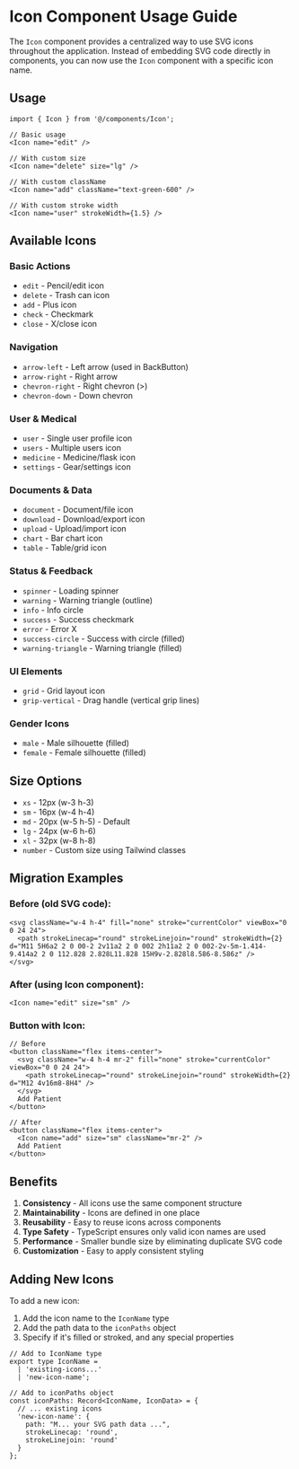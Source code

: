 # Icon Component Usage Guide

The `Icon` component provides a centralized way to use SVG icons throughout the application. Instead of embedding SVG code directly in components, you can now use the `Icon` component with a specific icon name.

## Usage

```tsx
import { Icon } from '@/components/Icon';

// Basic usage
<Icon name="edit" />

// With custom size
<Icon name="delete" size="lg" />

// With custom className
<Icon name="add" className="text-green-600" />

// With custom stroke width
<Icon name="user" strokeWidth={1.5} />
```

## Available Icons

### Basic Actions
- `edit` - Pencil/edit icon
- `delete` - Trash can icon
- `add` - Plus icon
- `check` - Checkmark
- `close` - X/close icon

### Navigation
- `arrow-left` - Left arrow (used in BackButton)
- `arrow-right` - Right arrow
- `chevron-right` - Right chevron (>)
- `chevron-down` - Down chevron

### User & Medical
- `user` - Single user profile icon
- `users` - Multiple users icon
- `medicine` - Medicine/flask icon
- `settings` - Gear/settings icon

### Documents & Data
- `document` - Document/file icon
- `download` - Download/export icon
- `upload` - Upload/import icon
- `chart` - Bar chart icon
- `table` - Table/grid icon

### Status & Feedback
- `spinner` - Loading spinner
- `warning` - Warning triangle (outline)
- `info` - Info circle
- `success` - Success checkmark
- `error` - Error X
- `success-circle` - Success with circle (filled)
- `warning-triangle` - Warning triangle (filled)

### UI Elements
- `grid` - Grid layout icon
- `grip-vertical` - Drag handle (vertical grip lines)

### Gender Icons
- `male` - Male silhouette (filled)
- `female` - Female silhouette (filled)

## Size Options

- `xs` - 12px (w-3 h-3)
- `sm` - 16px (w-4 h-4)  
- `md` - 20px (w-5 h-5) - Default
- `lg` - 24px (w-6 h-6)
- `xl` - 32px (w-8 h-8)
- `number` - Custom size using Tailwind classes

## Migration Examples

### Before (old SVG code):
```tsx
<svg className="w-4 h-4" fill="none" stroke="currentColor" viewBox="0 0 24 24">
  <path strokeLinecap="round" strokeLinejoin="round" strokeWidth={2} d="M11 5H6a2 2 0 00-2 2v11a2 2 0 002 2h11a2 2 0 002-2v-5m-1.414-9.414a2 2 0 112.828 2.828L11.828 15H9v-2.828l8.586-8.586z" />
</svg>
```

### After (using Icon component):
```tsx
<Icon name="edit" size="sm" />
```

### Button with Icon:
```tsx
// Before
<button className="flex items-center">
  <svg className="w-4 h-4 mr-2" fill="none" stroke="currentColor" viewBox="0 0 24 24">
    <path strokeLinecap="round" strokeLinejoin="round" strokeWidth={2} d="M12 4v16m8-8H4" />
  </svg>
  Add Patient
</button>

// After
<button className="flex items-center">
  <Icon name="add" size="sm" className="mr-2" />
  Add Patient
</button>
```

## Benefits

1. **Consistency** - All icons use the same component structure
2. **Maintainability** - Icons are defined in one place
3. **Reusability** - Easy to reuse icons across components
4. **Type Safety** - TypeScript ensures only valid icon names are used
5. **Performance** - Smaller bundle size by eliminating duplicate SVG code
6. **Customization** - Easy to apply consistent styling

## Adding New Icons

To add a new icon:

1. Add the icon name to the `IconName` type
2. Add the path data to the `iconPaths` object
3. Specify if it's filled or stroked, and any special properties

```tsx
// Add to IconName type
export type IconName = 
  | 'existing-icons...'
  | 'new-icon-name';

// Add to iconPaths object
const iconPaths: Record<IconName, IconData> = {
  // ... existing icons
  'new-icon-name': {
    path: "M... your SVG path data ...",
    strokeLinecap: 'round',
    strokeLinejoin: 'round'
  }
};
```
